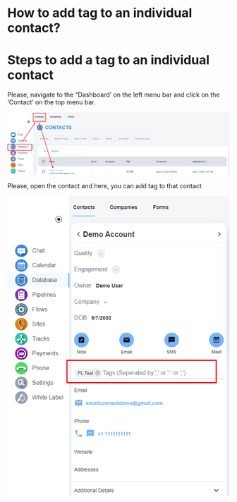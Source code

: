 # How to add tag to an individual contact?

# Steps to add a tag to an individual contact

Please, navigate to the “Dashboard’ on the left menu bar and click on the ‘Contact’ on the top menu bar.

![Untitled](How%20to%20add%20tag%20to%20an%20individual%20contact%201597a192dc1648aba19f7dbda264a332/Untitled.png)

Please, open the contact and here, you can add tag to that contact

![Untitled](How%20to%20add%20tag%20to%20an%20individual%20contact%201597a192dc1648aba19f7dbda264a332/Untitled%201.png)